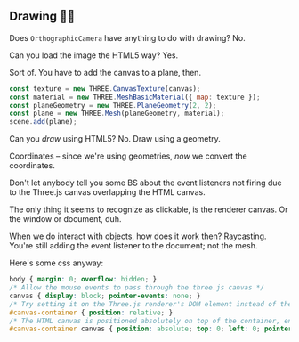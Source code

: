## Drawing 🏴‍☠️

Does `OrthographicCamera` have anything to do with drawing? No.

Can you load the image the HTML5 way?  Yes.

Sort of.  You have to add the canvas to a plane, then.

```javascript
const texture = new THREE.CanvasTexture(canvas);
const material = new THREE.MeshBasicMaterial({ map: texture });
const planeGeometry = new THREE.PlaneGeometry(2, 2);
const plane = new THREE.Mesh(planeGeometry, material);
scene.add(plane);
```

Can you *draw* using HTML5?  No.  Draw using a geometry.

Coordinates &ndash; since we're using geometries, *now* we convert the coordinates.

Don't let anybody tell you some BS about the event listeners not firing due to the Three.js canvas overlapping the HTML canvas.

The only thing it seems to recognize as clickable, is the renderer canvas.  Or the window or document, duh.

When we do interact with objects, how does it work then?  Raycasting.  You're still adding the event listener to the document; not the mesh.

Here's some css anyway:

```css
body { margin: 0; overflow: hidden; }
/* Allow the mouse events to pass through the three.js canvas */
canvas { display: block; pointer-events: none; }
/* Try setting it on the Three.js renderer's DOM element instead of the Three.js canvas itself */
#canvas-container { position: relative; }
/* The HTML canvas is positioned absolutely on top of the container, enabling the event listeners to work correctly. */
#canvas-container canvas { position: absolute; top: 0; left: 0; pointer-events: none; }
```

<br>
